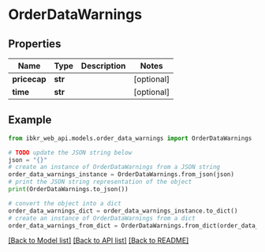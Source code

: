 # OrderDataWarnings


## Properties

Name | Type | Description | Notes
------------ | ------------- | ------------- | -------------
**pricecap** | **str** |  | [optional] 
**time** | **str** |  | [optional] 

## Example

```python
from ibkr_web_api.models.order_data_warnings import OrderDataWarnings

# TODO update the JSON string below
json = "{}"
# create an instance of OrderDataWarnings from a JSON string
order_data_warnings_instance = OrderDataWarnings.from_json(json)
# print the JSON string representation of the object
print(OrderDataWarnings.to_json())

# convert the object into a dict
order_data_warnings_dict = order_data_warnings_instance.to_dict()
# create an instance of OrderDataWarnings from a dict
order_data_warnings_from_dict = OrderDataWarnings.from_dict(order_data_warnings_dict)
```
[[Back to Model list]](../README.md#documentation-for-models) [[Back to API list]](../README.md#documentation-for-api-endpoints) [[Back to README]](../README.md)


